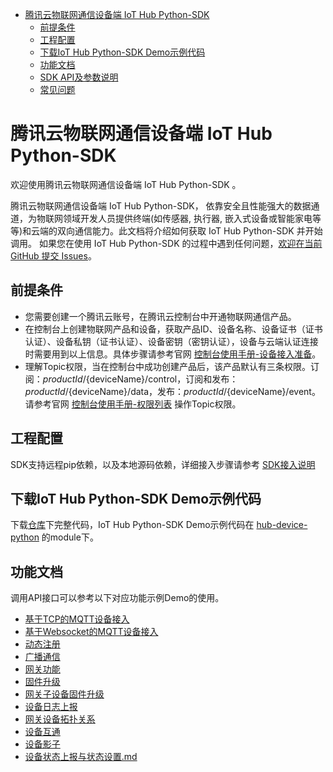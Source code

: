 * [腾讯云物联网通信设备端 IoT Hub Python-SDK](#腾讯云物联网通信设备端-IoT-Hub-Python-SDK)
  * [前提条件](#前提条件)
  * [工程配置](#工程配置)
  * [下载IoT Hub Python-SDK Demo示例代码](#下载IoT-Hub-Python-SDK-Demo示例代码)
  * [功能文档](#功能文档)
  * [SDK API及参数说明](#SDK-API及参数说明)
  * [常见问题](#常见问题)

# 腾讯云物联网通信设备端 IoT Hub Python-SDK
欢迎使用腾讯云物联网通信设备端 IoT Hub Python-SDK 。

腾讯云物联网通信设备端 IoT Hub Python-SDK， 依靠安全且性能强大的数据通道，为物联网领域开发人员提供终端(如传感器, 执行器, 嵌入式设备或智能家电等等)和云端的双向通信能力。此文档将介绍如何获取 IoT Hub Python-SDK 并开始调用。 如果您在使用 IoT Hub Python-SDK 的过程中遇到任何问题，[欢迎在当前 GitHub 提交 Issues](https://github.com/tencentyun/iot-device-python/issues/new)。

## 前提条件
* 您需要创建一个腾讯云账号，在腾讯云控制台中开通物联网通信产品。
* 在控制台上创建物联网产品和设备，获取产品ID、设备名称、设备证书（证书认证）、设备私钥（证书认证）、设备密钥（密钥认证），设备与云端认证连接时需要用到以上信息。具体步骤请参考官网 [控制台使用手册-设备接入准备](https://cloud.tencent.com/document/product/634/14442)。
* 理解Topic权限，当在控制台中成功创建产品后，该产品默认有三条权限。订阅：${productId}/${deviceName}/control，订阅和发布：${productId}/${deviceName}/data，发布：${productId}/${deviceName}/event。请参考官网 [控制台使用手册-权限列表](https://cloud.tencent.com/document/product/634/14444) 操作Topic权限。

## 工程配置

SDK支持远程pip依赖，以及本地源码依赖，详细接入步骤请参考 [SDK接入说明](doc/SDK接入说明.md)

## 下载IoT Hub Python-SDK Demo示例代码
下载[仓库](../)下完整代码，IoT Hub Python-SDK Demo示例代码在 [hub-device-python](../) 的module下。


## 功能文档
调用API接口可以参考以下对应功能示例Demo的使用。

* [基于TCP的MQTT设备接入](doc/基于TCP的MQTT设备接入.md)
* [基于Websocket的MQTT设备接入](doc/基于Websocket的MQTT设备接入.md)
* [动态注册](doc/动态注册.md)
* [广播通信](doc/广播通信.md)
* [网关功能](doc/网关功能.md)
* [固件升级](doc/固件升级.md)
* [网关子设备固件升级](doc/网关子设备固件升级.md)
* [设备日志上报](doc/设备日志上报.md)
* [网关设备拓扑关系](doc/网关设备拓扑关系.md)
* [设备互通](doc/设备互通.md)
* [设备影子](doc/设备影子.md)
* [设备状态上报与状态设置.md](doc/设备状态上报与状态设置.md)